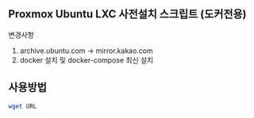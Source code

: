 ## Proxmox Ubuntu LXC 사전설치 스크립트 (도커전용)
변경사항
1. archive.ubuntu.com -> mirror.kakao.com
2. docker 설치 및 docker-compose 최신 설치

## 사용방법
```sh
wget URL
```
